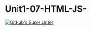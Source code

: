 # Unit1-07-HTML-JS-
[![GitHub's Super Linter](https://github.com/ICS20-Programming-GraydonE/Unit1-07-HTML-JS-/workflows/GitHub's%20Super%20Linter/badge.svg)](https://github.com/ICS20-Programming-GraydonE/Unit1-07-HTML-JS-/actions)